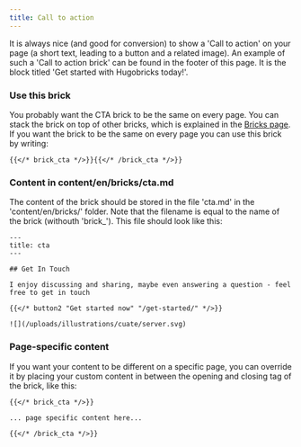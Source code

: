 ```yaml
---
title: Call to action
---
```


It is always nice (and good for conversion) to show a 'Call to action' on your page (a short text, leading to a button and a related image). An example of such a 'Call to action brick' can be found in the footer of this page. It is the block titled 'Get started with Hugobricks today!'.

### Use this brick

You probably want the CTA brick to be the same on every page. You can stack the brick on top of other bricks, which is explained in the [Bricks page](/docs/bricks/). If you want the brick to be the same on every page you can use this brick by writing:

```
{{</* brick_cta */>}}{{</* /brick_cta */>}}
```

### Content in content/en/bricks/cta.md

The content of the brick should be stored in the file 'cta.md' in the 'content/en/bricks/' folder. Note that the filename is equal to the name of the brick (withouth 'brick_'). This file should look like this:

```
---
title: cta
---

## Get In Touch

I enjoy discussing and sharing, maybe even answering a question - feel free to get in touch

{{</* button2 "Get started now" "/get-started/" */>}}

![](/uploads/illustrations/cuate/server.svg)
```

### Page-specific content 

If you want your content to be different on a specific page, you can override it by placing your custom content in between the opening and closing tag of the brick, like this:


```
{{</* brick_cta */>}}

... page specific content here...

{{</* /brick_cta */>}}
```

<!--{{< brick_cta >}}{{< /brick_cta >}}-->
